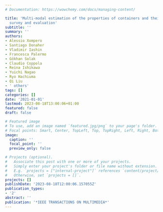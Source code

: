 ```yaml
---
# Documentation: https://wowchemy.com/docs/managing-content/

title: 'Multi-modal estimation of the properties of containers and their content:
  survey and evaluation'
subtitle: ''
summary: ''
authors:
- Alessio Xompero
- Santiago Donaher
- Vladimir Iashin
- Francesca Palermo
- Gökhan Solak
- Claudio Coppola
- Reina Ishikawa
- Yuichi Nagao
- Ryo Hachiuma
- Qi Liu
- ' others'
tags: []
categories: []
date: '2021-01-01'
lastmod: 2023-08-18T13:00:06+01:00
featured: false
draft: false

# Featured image
# To use, add an image named `featured.jpg/png` to your page's folder.
# Focal points: Smart, Center, TopLeft, Top, TopRight, Left, Right, BottomLeft, Bottom, BottomRight.
image:
  caption: ''
  focal_point: ''
  preview_only: false

# Projects (optional).
#   Associate this post with one or more of your projects.
#   Simply enter your project's folder or file name without extension.
#   E.g. `projects = ["internal-project"]` references `content/project/deep-learning/index.md`.
#   Otherwise, set `projects = []`.
projects: []
publishDate: '2023-08-18T12:00:06.157055Z'
publication_types:
- '2'
abstract: ''
publication: '*IEEE TRANSACTIONS ON MULTIMEDIA*'
---
```

